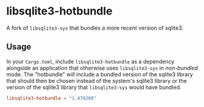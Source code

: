 # libsqlite3-hotbundle

A fork of `libsqlite3-sys` that bundles a more recent version of sqlite3.

## Usage

In your `Cargo.toml`, include `libsqlite3-hotbundle` as a dependency alongside
an application that otherwise uses `libsqlite3-sys` in *non-bundled* mode. The
"hotbundle" will include a bundled version of the sqlite3 library that should
then be chosen instead of the system's sqlite3 library or the version of the
sqlite3 library that `libsqlite3-sys` would have bundled.

```toml
libsqlite3-hotbundle = "1.470200"
```
